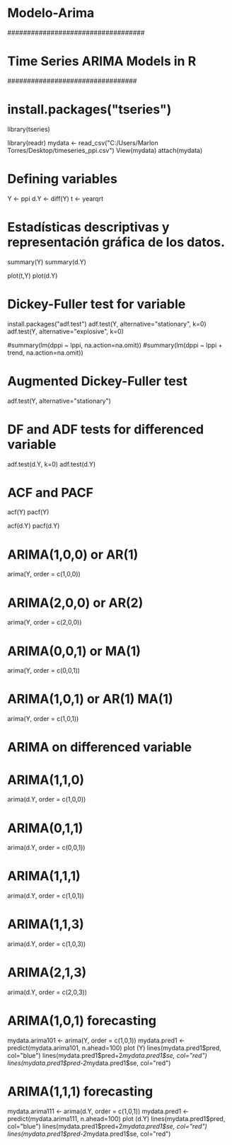# Modelo-Arima
###################################
# Time Series ARIMA Models in R

#################################

# install.packages("tseries")
library(tseries)

library(readr)
mydata <- read_csv("C:/Users/Marlon Torres/Desktop/timeseries_ppi.csv")
View(mydata)
attach(mydata)

# Defining variables
Y <- ppi
d.Y <- diff(Y)
t <- yearqrt

# Estadísticas descriptivas y representación gráfica de los datos.
summary(Y)
summary(d.Y)

plot(t,Y)
plot(d.Y)

# Dickey-Fuller test for variable
install.packages("adf.test")
adf.test(Y, alternative="stationary", k=0)
adf.test(Y, alternative="explosive", k=0)

#summary(lm(dppi ~ lppi, na.action=na.omit))
#summary(lm(dppi ~ lppi + trend, na.action=na.omit))

# Augmented Dickey-Fuller test
adf.test(Y, alternative="stationary")

# DF and ADF tests for differenced variable
adf.test(d.Y, k=0)
adf.test(d.Y)


# ACF and PACF
acf(Y)
pacf(Y)

acf(d.Y)
pacf(d.Y)

# ARIMA(1,0,0) or AR(1)
arima(Y, order = c(1,0,0))

# ARIMA(2,0,0) or AR(2)
arima(Y, order = c(2,0,0))

# ARIMA(0,0,1) or MA(1)
arima(Y, order = c(0,0,1))

# ARIMA(1,0,1) or AR(1) MA(1)
arima(Y, order = c(1,0,1))

# ARIMA on differenced variable 
# ARIMA(1,1,0)
arima(d.Y, order = c(1,0,0))

# ARIMA(0,1,1)
arima(d.Y, order = c(0,0,1))

# ARIMA(1,1,1)
arima(d.Y, order = c(1,0,1))

# ARIMA(1,1,3)
arima(d.Y, order = c(1,0,3))

# ARIMA(2,1,3)
arima(d.Y, order = c(2,0,3))


# ARIMA(1,0,1) forecasting
mydata.arima101 <- arima(Y, order = c(1,0,1))
mydata.pred1 <- predict(mydata.arima101, n.ahead=100)
plot (Y)
lines(mydata.pred1$pred, col="blue")
lines(mydata.pred1$pred+2*mydata.pred1$se, col="red")
lines(mydata.pred1$pred-2*mydata.pred1$se, col="red")

# ARIMA(1,1,1) forecasting
mydata.arima111 <- arima(d.Y, order = c(1,0,1))
mydata.pred1 <- predict(mydata.arima111, n.ahead=100)
plot (d.Y)
lines(mydata.pred1$pred, col="blue")
lines(mydata.pred1$pred+2*mydata.pred1$se, col="red")
lines(mydata.pred1$pred-2*mydata.pred1$se, col="red")
